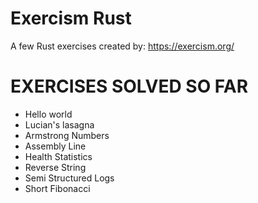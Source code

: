 # Exercism Rust
A few Rust exercises created by: https://exercism.org/


# EXERCISES SOLVED SO FAR
- Hello world
- Lucian's lasagna
- Armstrong Numbers
- Assembly Line
- Health Statistics
- Reverse String
- Semi Structured Logs
- Short Fibonacci
